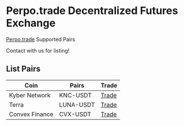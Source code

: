 # Perpo.trade Decentralized Futures Exchange

[Perpo.trade](https://perpo.trade/) Supported Pairs

Contact with us for listing!

## List Pairs

| Coin | Pairs | Trade |
| --- | --- | --- |
| Kyber Network | KNC-USDT | [Trade](https://perpo.trade/futures/kncusdt) |
| Terra | LUNA-USDT | [Trade](https://perpo.trade/futures/lunausdt) |
| Convex Finance | CVX-USDT | [Trade](https://perpo.trade/futures/cvxusdt) |
